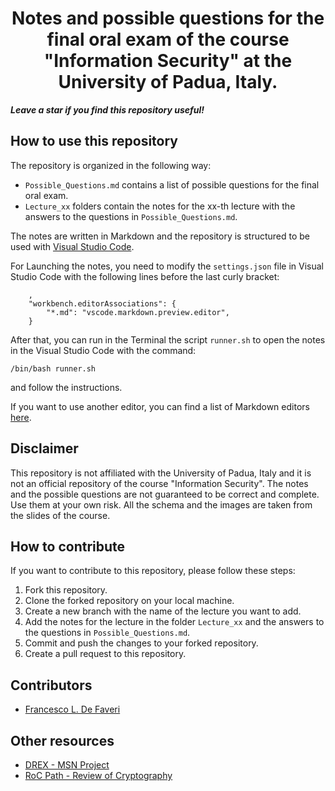 <h1 align='center'> 
Notes and possible questions for the final oral exam of the course "Information Security" at the University of Padua, Italy.
</h1>

***_Leave a star if you find this repository useful!_***

## How to use this repository
The repository is organized in the following way:
- `Possible_Questions.md` contains a list of possible questions for the final oral exam.
- `Lecture_xx` folders contain the notes for the xx-th lecture with the answers to the questions in `Possible_Questions.md`.

The notes are written in Markdown and the repository is structured to be used with [Visual Studio Code](https://code.visualstudio.com/).

For Launching the notes, you need to modify the `settings.json` file in Visual Studio Code with the following lines before the last curly bracket:

``` 
    ,
    "workbench.editorAssociations": {   
        "*.md": "vscode.markdown.preview.editor",
    }
```

After that, you can run in the Terminal the script `runner.sh` to open the notes in the Visual Studio Code with the command:

```
/bin/bash runner.sh
```

and follow the instructions.

If you want to use another editor, you can find a list of Markdown editors [here](https://www.markdownguide.org/tools/).

## Disclaimer
This repository is not affiliated with the University of Padua, Italy and it is not an official repository of the course "Information Security". The notes and the possible questions are not guaranteed to be correct and complete. Use them at your own risk.
All the schema and the images are taken from the slides of the course.

## How to contribute
If you want to contribute to this repository, please follow these steps:
1. Fork this repository.
2. Clone the forked repository on your local machine.
3. Create a new branch with the name of the lecture you want to add.
4. Add the notes for the lecture in the folder `Lecture_xx` and the answers to the questions in `Possible_Questions.md`.
5. Commit and push the changes to your forked repository.
6. Create a pull request to this repository.

## Contributors
- [Francesco L. De Faveri](https://kekkodf.github.io/kdf.github.io/)

## Other resources
- [DREX - MSN Project](https://github.com/Kekkodf/DREX)
- [RoC Path - Review of Cryptography](https://github.com/Kekkodf/RoC-Path-Information-Security)
